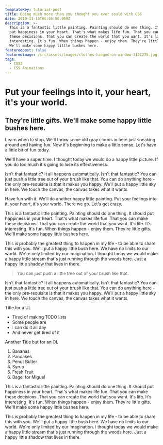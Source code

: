 ```yaml
---
templateKey: tutorial-post
title: Doing much more than you thought you ever could with CSS
date: 2019-11-16T06:06:50.959Z
description: >-
  This is a fantastic little painting. Painting should do one thing. It should
  put happiness in your heart. That's what makes life fun. That you can make
  these decisions. That you can create the world that you want. It's life. It's
  interesting. It's fun. When things happen - enjoy them. They're little gifts.
  We'll make some happy little bushes here.
featuredpost: false
featuredimage: /src/assets/images/clothes-hanged-on-window-3121275.jpg
tags:
  - CSS3
  - CSS Animations
---
```

# Put your feelings into it, your heart, it's your world.

## They're little gifts. We'll make some happy little bushes here.

Learn when to stop. We'll throw some old gray clouds in here just sneaking around and having fun. Now it's beginning to make a little sense. Let's have a little bit of fun today.

We'll have a super time. I thought today we would do a happy little picture. If you do too much it's going to lose its effectiveness.

Isn't that fantastic? It all happens automatically. Isn't that fantastic? You can just push a little tree out of your brush like that. You can do anything here - the only pre-requisite is that it makes you happy. We'll put a happy little sky in here. We touch the canvas, the canvas takes what it wants.

Have fun with it. We'll do another happy little painting. Put your feelings into it, your heart, it's your world. There we go. Let's get crazy.

This is a fantastic little painting. Painting should do one thing. It should put happiness in your heart. That's what makes life fun. That you can make these decisions. That you can create the world that you want. It's life. It's interesting. It's fun. When things happen - enjoy them. They're little gifts. We'll make some happy little bushes here.

This is probably the greatest thing to happen in my life - to be able to share this with you. We'll put a happy little bush here. We have no limits to our world. We're only limited by our imagination. I thought today we would make a happy little stream that's just running through the woods here. Just a happy little shadow that lives in there.

> You can just push a little tree out of your brush like that.

Isn't that fantastic? It all happens automatically. Isn't that fantastic? You can just push a little tree out of your brush like that. You can do anything here - the only pre-requisite is that it makes you happy. We'll put a happy little sky in here. We touch the canvas, the canvas takes what it wants.

Title for a UL

* Tired of making TODO lists
* Some people are
* I can do it all day 
* And never get tired of it

Another Title but for an OL

1. Bananas
2. Pancakes
3. Penut Butter
4. Syrup
5. Fresh Fruit
6. Bagel for Miguel

This is a fantastic little painting. Painting should do one thing. It should put happiness in your heart. That's what makes life fun. That you can make these decisions. That you can create the world that you want. It's life. It's interesting. It's fun. When things happen - enjoy them. They're little gifts. We'll make some happy little bushes here.

This is probably the greatest thing to happen in my life - to be able to share this with you. We'll put a happy little bush here. We have no limits to our world. We're only limited by our imagination. I thought today we would make a happy little stream that's just running through the woods here. Just a happy little shadow that lives in there.
